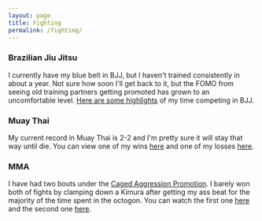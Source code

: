 ```yaml
---
layout: page
title: Fighting
permalink: /fighting/
---
```


### Brazilian Jiu Jitsu

I currently have my blue belt in BJJ, but I haven't trained consistently in about a year. Not sure how soon I'll get back to it, but the FOMO from seeing
old training partners getting promoted has grown to an uncomfortable level. [Here are some highlights](https://youtu.be/Hk4yjscElds) of my time competing in BJJ.

### Muay Thai

My current record in Muay Thai is 2-2 and I'm pretty sure it will stay that way until die. You can view one of my wins [here](https://youtu.be/vBENzHeO1E4) 
and one of my losses [here](https://youtu.be/0vtLnuh8sp8).

### MMA

I have had two bouts under the [Caged Aggression Promotion](http://www.cagedaggressionevents.com/home.html). 
I barely won both of fights by clamping down a Kimura after getting my ass beat for the majority of the time spent in the octogon. You can watch the first one
[here](https://www.youtube.com/watch?v=HS0-9Qrv-KE) and the second one [here](https://www.youtube.com/watch?v=MpsP5vWX2l8&t=631s). 

